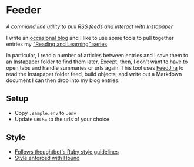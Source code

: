 # Feeder

*A command line utility to pull RSS feeds and interact with Instapaper*

I write an [occasional blog](http://wallscorp.us/) and I like to use some tools to pull together entries my ["Reading and Learning" series](http://wallscorp.us/content/tags/improvement/).

In particular, I read a number of articles between entries and I save them to an [Instapaper](https://www.instapaper.com/) folder to find them later. Except, then, I don't want to have to open tabs and handle summaries or urls again. This tool uses [FeedJira](http://feedjira.com/fetching-and-parsing.html) to read the Instapaper folder feed, build objects, and write out a Markdown document I can then drop into my blog entries.

## Setup

* Copy `.sample.env` to `.env`
* Update `URLS=` to the urls of your choice

## Style

* [Follows thoughtbot's Ruby style guidelines](https://github.com/thoughtbot/guides/tree/master/style/ruby)
* [Style enforced with Hound](https://houndci.com/)

